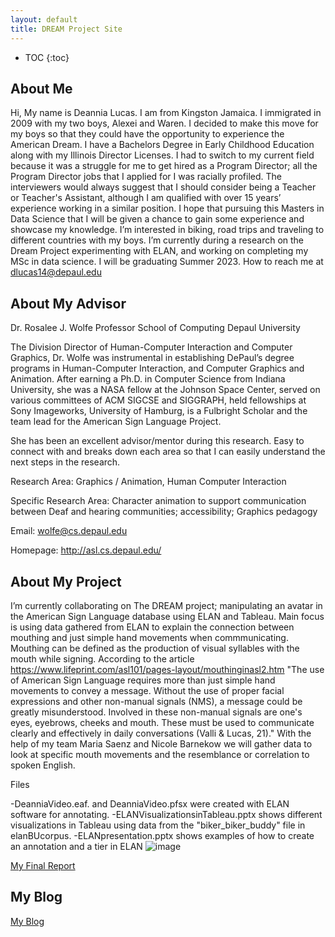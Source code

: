 ```yaml
---
layout: default
title: DREAM Project Site
---
```


* TOC
{:toc}

## About Me

Hi, My name is Deannia Lucas. I am from Kingston Jamaica. I immigrated in 2009 with my two boys, Alexei and Waren. I decided to make this move for my boys so that they could have the opportunity to experience the American Dream. I have a Bachelors Degree in Early Childhood Education along with my Illinois Director Licenses. I had to switch to my current field because it was a struggle for me to get hired as a Program Director; all the Program Director jobs that I applied for I was racially profiled. The interviewers would always suggest that I should consider being a Teacher or Teacher's Assistant, although I am qualified with over 15 years’ experience working in a similar position. I hope that pursuing this Masters in Data Science that I will be given a chance to gain some experience and showcase my knowledge.
I’m interested in biking, road trips and traveling to different countries with my boys. 
I’m currently during a research on the Dream Project experimenting with ELAN, and working on completing my MSc in data science. I will be graduating Summer 2023.
How to reach me at dlucas14@depaul.edu

## About My Advisor

Dr. Rosalee J. Wolfe
Professor School of Computing
Depaul University

The Division Director of Human-Computer Interaction and Computer Graphics, Dr. Wolfe was instrumental in establishing DePaul’s degree programs in Human-Computer Interaction, and Computer Graphics and Animation. After earning a Ph.D. in Computer Science from Indiana University, she was a NASA fellow at the Johnson Space Center, served on various committees of ACM SIGCSE and SIGGRAPH, held fellowships at Sony Imageworks, University of Hamburg, is a Fulbright Scholar and the team lead for the American Sign Language Project.

She has been an excellent advisor/mentor during this research. Easy to connect with and breaks down each area so that I can easily understand the next steps in the research. 

Research Area: Graphics / Animation, Human Computer Interaction

Specific Research Area: Character animation to support communication between Deaf and hearing communities; accessibility; Graphics pedagogy

Email: wolfe@cs.depaul.edu

Homepage: http://asl.cs.depaul.edu/

## About My Project

I’m currently collaborating on The DREAM project; manipulating an avatar in the American Sign Language database using ELAN and Tableau. Main focus is using data gathered from ELAN to explain the connection between mouthing and just simple hand movements when commmunicating. Mouthing can be defined as the production of visual syllables with the mouth while signing. According to the article https://www.lifeprint.com/asl101/pages-layout/mouthinginasl2.htm "The use of American Sign Language requires more than just simple hand movements to convey a message.  Without the use of proper facial expressions and other non-manual signals (NMS), a message could be greatly misunderstood.  Involved in these non-manual signals are one's eyes, eyebrows, cheeks and mouth.  These must be used to communicate clearly and effectively in daily conversations (Valli & Lucas, 21)." With the help of my team Maria Saenz and Nicole Barnekow we will gather data to look at specific mouth movements and the resemblance or correlation to spoken English.

Files

-DeanniaVideo.eaf. and DeanniaVideo.pfsx were created with ELAN software for annotating.
-ELANVisualizationsinTableau.pptx shows different visualizations in Tableau using data from the "biker_biker_buddy" file in
elanBUcorpus.
-ELANpresentation.pptx shows examples of how to create an annotation and a tier in ELAN
![image](https://user-images.githubusercontent.com/105459418/184255144-4647420b-35f3-480e-b199-fa2c84bdc159.png)


[My Final Report](files/finalreport.pdf)

## My Blog

[My Blog](blog.html)
